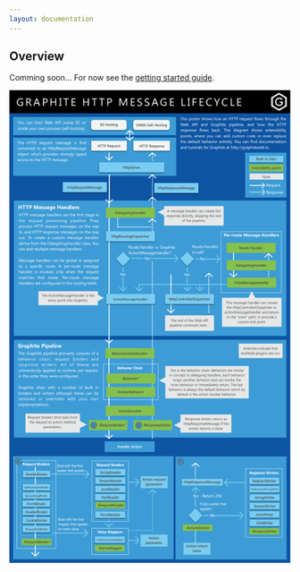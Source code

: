```yaml
---
layout: documentation
---
```


## Overview

Comming soon... For now see the [getting started guide](getting-started).

![Architecture](img/pipeline.png)